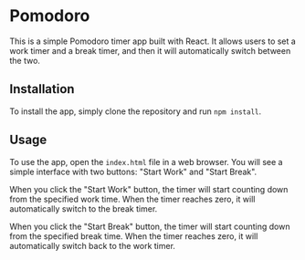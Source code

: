 # Pomodoro

This is a simple Pomodoro timer app built with React. It allows users to set a work timer and a break timer, and then it will automatically switch between the two.

## Installation

To install the app, simply clone the repository and run `npm install`.

## Usage

To use the app, open the `index.html` file in a web browser. You will see a simple interface with two buttons: "Start Work" and "Start Break".

When you click the "Start Work" button, the timer will start counting down from the specified work time. When the timer reaches zero, it will automatically switch to the break timer.

When you click the "Start Break" button, the timer will start counting down from the specified break time. When the timer reaches zero, it will automatically switch back to the work timer.
